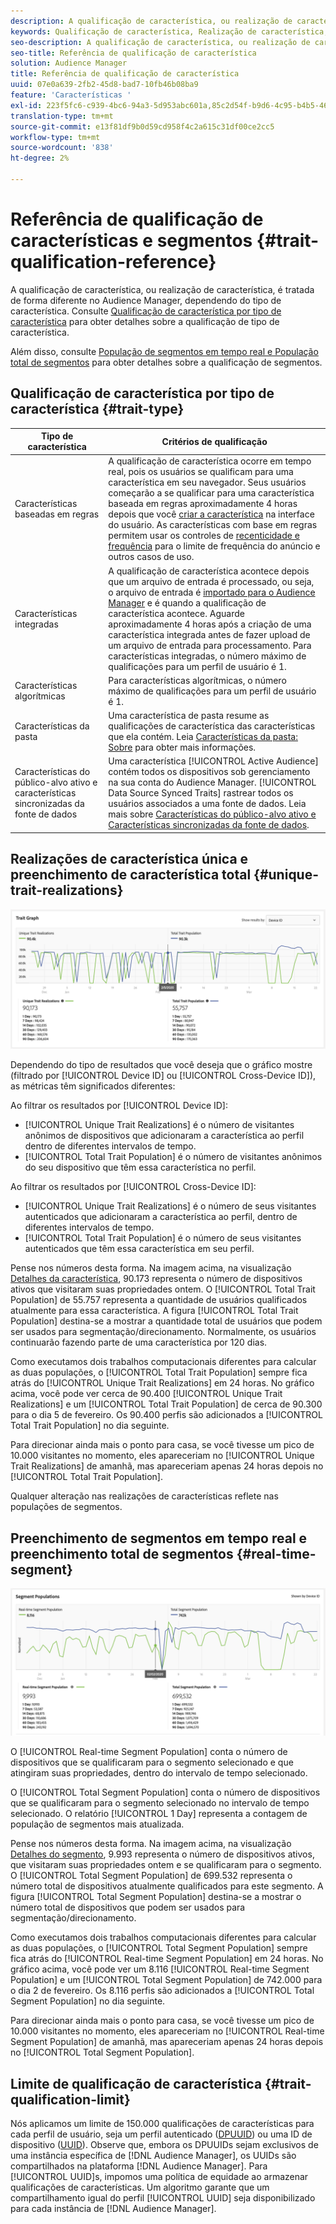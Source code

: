 ```yaml
---
description: A qualificação de característica, ou realização de característica, é tratada de forma diferente no Audience Manager, dependendo do tipo de característica. Consulte a tabela abaixo para obter informações detalhadas sobre qualificação de características.
keywords: Qualificação de característica, Realização de característica, Realizações de característica única, UTR, Preenchimento de característica total, TTP
seo-description: A qualificação de característica, ou realização de característica, é tratada de forma diferente no Audience Manager, dependendo do tipo de característica. Consulte a tabela abaixo para obter informações detalhadas sobre qualificação de características.
seo-title: Referência de qualificação de característica
solution: Audience Manager
title: Referência de qualificação de característica
uuid: 07e0a639-2fb2-45d8-bad7-10fb46b08ba9
feature: 'Características '
exl-id: 223f5fc6-c939-4bc6-94a3-5d953abc601a,85c2d54f-b9d6-4c95-b4b5-466119effc2a,85c2d54f-b9d6-4c95-b4b5-466119effc2a,223f5fc6-c939-4bc6-94a3-5d953abc601a
translation-type: tm+mt
source-git-commit: e13f81df9b0d59cd958f4c2a615c31df00ce2cc5
workflow-type: tm+mt
source-wordcount: '838'
ht-degree: 2%

---
```


# Referência de qualificação de características e segmentos {#trait-qualification-reference}

A qualificação de característica, ou realização de característica, é tratada de forma diferente no Audience Manager, dependendo do tipo de característica. Consulte [Qualificação de característica por tipo de característica](#trait-type) para obter detalhes sobre a qualificação de tipo de característica.

Além disso, consulte [População de segmentos em tempo real e População total de segmentos](#real-time-segment) para obter detalhes sobre a qualificação de segmentos.



## Qualificação de característica por tipo de característica {#trait-type}

| Tipo de característica | Critérios de qualificação |
|---|---|
| Características baseadas em regras | A qualificação de característica ocorre em tempo real, pois os usuários se qualificam para uma característica em seu navegador. Seus usuários começarão a se qualificar para uma característica baseada em regras aproximadamente 4 horas depois que você [criar a característica](create-onboarded-rule-based-traits.md#create-rules-based-or-onboarded-traits) na interface do usuário. As características com base em regras permitem usar os controles de [recenticidade e frequência](../segments/recency-and-frequency.md) para o limite de frequência do anúncio e outros casos de uso. |
| Características integradas | A qualificação de característica acontece depois que um arquivo de entrada é processado, ou seja, o arquivo de entrada é [importado para o Audience Manager](../../faq/faq-inbound-data-ingestion.md) e é quando a qualificação de característica acontece. Aguarde aproximadamente 4 horas após a criação de uma característica integrada antes de fazer upload de um arquivo de entrada para processamento. Para características integradas, o número máximo de qualificações para um perfil de usuário é 1. |
| Características algorítmicas | Para características algorítmicas, o número máximo de qualificações para um perfil de usuário é 1. |
| Características da pasta | Uma característica de pasta resume as qualificações de característica das características que ela contém. Leia [Características da pasta: Sobre](about-folder-traits.md) para obter mais informações. |
| Características do público-alvo ativo e características sincronizadas da fonte de dados | Uma característica [!UICONTROL Active Audience] contém todos os dispositivos sob gerenciamento na sua conta do Audience Manager. [!UICONTROL Data Source Synced Traits] rastrear todos os usuários associados a uma fonte de dados. Leia mais sobre [Características do público-alvo ativo e Características sincronizadas da fonte de dados](client-activity-synced-audience-traits.md). |

## Realizações de característica única e preenchimento de característica total {#unique-trait-realizations}

![realização de característica única](assets/trait-graph.png)

Dependendo do tipo de resultados que você deseja que o gráfico mostre (filtrado por [!UICONTROL Device ID] ou [!UICONTROL Cross-Device ID]), as métricas têm significados diferentes:

Ao filtrar os resultados por [!UICONTROL Device ID]:

* [!UICONTROL Unique Trait Realizations] é o número de visitantes anônimos de dispositivos que adicionaram a característica ao perfil dentro de diferentes intervalos de tempo.
* [!UICONTROL Total Trait Population] é o número de visitantes anônimos do seu dispositivo que têm essa característica no perfil.

Ao filtrar os resultados por [!UICONTROL Cross-Device ID]:

* [!UICONTROL Unique Trait Realizations] é o número de seus visitantes autenticados que adicionaram a característica ao perfil, dentro de diferentes intervalos de tempo.
* [!UICONTROL Total Trait Population] é o número de seus visitantes autenticados que têm essa característica em seu perfil.

Pense nos números desta forma. Na imagem acima, na visualização [Detalhes da característica](../../features/traits/trait-details-page.md), 90.173 representa o número de dispositivos ativos que visitaram suas propriedades ontem. O [!UICONTROL Total Trait Population] de 55.757 representa a quantidade de usuários qualificados atualmente para essa característica. A figura [!UICONTROL Total Trait Population] destina-se a mostrar a quantidade total de usuários que podem ser usados para segmentação/direcionamento. Normalmente, os usuários continuarão fazendo parte de uma característica por 120 dias.

Como executamos dois trabalhos computacionais diferentes para calcular as duas populações, o [!UICONTROL Total Trait Population] sempre fica atrás do [!UICONTROL Unique Trait Realizations] em 24 horas. No gráfico acima, você pode ver cerca de 90.400 [!UICONTROL Unique Trait Realizations] e um [!UICONTROL Total Trait Population] de cerca de 90.300 para o dia 5 de fevereiro. Os 90.400 perfis são adicionados a [!UICONTROL Total Trait Population] no dia seguinte.

Para direcionar ainda mais o ponto para casa, se você tivesse um pico de 10.000 visitantes no momento, eles apareceriam no [!UICONTROL Unique Trait Realizations] de amanhã, mas apareceriam apenas 24 horas depois no [!UICONTROL Total Trait Population].

Qualquer alteração nas realizações de características reflete nas populações de segmentos.

## Preenchimento de segmentos em tempo real e preenchimento total de segmentos {#real-time-segment}

![realização de característica única](assets/segment-graph.png)

O [!UICONTROL Real-time Segment Population] conta o número de dispositivos que se qualificaram para o segmento selecionado e que atingiram suas propriedades, dentro do intervalo de tempo selecionado.

O [!UICONTROL Total Segment Population] conta o número de dispositivos que se qualificaram para o segmento selecionado no intervalo de tempo selecionado. O relatório [!UICONTROL 1 Day] representa a contagem de população de segmentos mais atualizada.

Pense nos números desta forma. Na imagem acima, na visualização [Detalhes do segmento](../../features/segments/segment-summary-view.md), 9.993 representa o número de dispositivos ativos, que visitaram suas propriedades ontem e se qualificaram para o segmento. O [!UICONTROL Total Segment Population] de 699.532 representa o número total de dispositivos atualmente qualificados para este segmento. A figura [!UICONTROL Total Segment Population] destina-se a mostrar o número total de dispositivos que podem ser usados para segmentação/direcionamento.

Como executamos dois trabalhos computacionais diferentes para calcular as duas populações, o [!UICONTROL Total Segment Population] sempre fica atrás do [!UICONTROL Real-time Segment Population] em 24 horas. No gráfico acima, você pode ver um 8.116 [!UICONTROL Real-time Segment Population] e um [!UICONTROL Total Segment Population] de 742.000 para o dia 2 de fevereiro. Os 8.116 perfis são adicionados a [!UICONTROL Total Segment Population] no dia seguinte.

Para direcionar ainda mais o ponto para casa, se você tivesse um pico de 10.000 visitantes no momento, eles apareceriam no [!UICONTROL Real-time Segment Population] de amanhã, mas apareceriam apenas 24 horas depois no [!UICONTROL Total Segment Population].

## Limite de qualificação de característica {#trait-qualification-limit}

Nós aplicamos um limite de 150.000 qualificações de características para cada perfil de usuário, seja um perfil autenticado ([DPUUID](../../reference/ids-in-aam.md)) ou uma ID de dispositivo ([UUID](../../reference/ids-in-aam.md)). Observe que, embora os DPUUIDs sejam exclusivos de uma instância específica de [!DNL Audience Manager], os UUIDs são compartilhados na plataforma [!DNL Audience Manager]. Para [!UICONTROL UUID]s, impomos uma política de equidade ao armazenar qualificações de características. Um algoritmo garante que um compartilhamento igual do perfil [!UICONTROL UUID] seja disponibilizado para cada instância de [!DNL Audience Manager].
